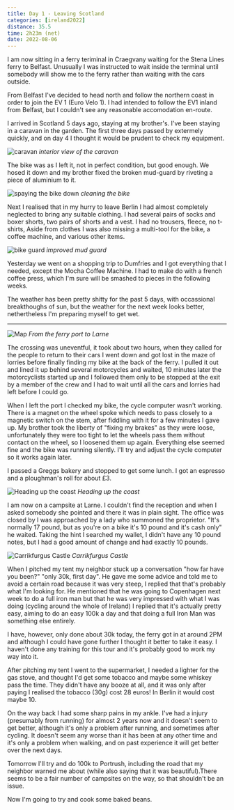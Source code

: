 ```yaml
--- 
title: Day 1 - Leaving Scotland
categories: [ireland2022]
distance: 35.5
time: 2h23m (net)
date: 2022-08-06
---
```


I am now sitting in a ferry teriminal in Craegvany waiting for the Stena Lines
ferry to Belfast. Unusually I was instructed to wait inside the terminal
until somebody will show me to the ferry rather than waiting with the cars
outside.

From Belfast I've decided to head north and follow the northern coast in order
to join the EV 1 (Euro Velo 1). I had intended to follow the EV1 inland from
Belfast, but I couldn't see any reasonable accomodation en-route.

I arrived in Scotland 5 days ago, staying at my brother's. I've been staying
in a caravan in the garden. The first three days passed by extermely quickly,
and on day 4 I thought it would be prudent to check my equipment.

![caravan](/images/ireland2022/caravan.jpg)
*interior view of the caravan*

The bike was as I left it, not in perfect condition, but good enough. We hosed
it down and my brother fixed the broken mud-guard by riveting a piece of
aluminium to it.

![spaying the bike down](/images/ireland2022/bike_spray.jpg)
*cleaning the bike*

Next I realised that in my hurry to leave Berlin I had almost completely
neglected to bring any suitable clothing. I had several pairs of socks and
boxer shorts, two pairs of shorts and a vest. I had no trousers, fleece, no
t-shirts, Aside from clothes I was also missing a multi-tool for the bike, a
coffee machine, and various other items.

![bike guard](/images/ireland2022/bike_guard.jpg)
*improved mud guard*

Yesterday we went on a shopping trip to Dumfries and I got everything that I
needed, except the Mocha Coffee Machine. I had to make do with a french coffee
press, which I'm sure will be smashed to pieces in the following weeks.

The weather has been pretty shitty for the past 5 days, with occassional
breakthoughs of sun, but the weather for the next week looks better,
nethertheless I'm preparing myself to get wet.

---

![Map](/images/ireland2022/20220806_map.jpg) 
*From the ferry port to Larne*

The crossing was uneventful, it took about two hours, when they called for the
people to return to their cars I went down and got lost in the maze of lorries
before finally finding my bike at the back of the ferry. I pulled it out and
lined it up behind several motorcycles and waited, 10 minutes later the
motorcyclists started up and I followed them only to be stopped at the exit by
a member of the crew and I had to wait until all the cars and lorries had left
before I could go.

When I left the port I checked my bike, the cycle computer wasn't working.
There is a magnet on the wheel spoke which needs to pass closely to a
magnetic switch on the stem, after fiddling with it for a few minutes I gave
up. My brother took the liberty of "fixing my brakes" as they were loose,
unfortunately they were too tight to let the wheels pass them without contact
on the wheel, so I loosened them up again. Everything else seemed fine and the
bike was running silently. I'll try and adjust the cycle computer so it works
again later.

I passed a Greggs bakery and stopped to get some lunch. I got an espresso and
a ploughman's roll for about £3.

![Heading up the coast](/images/ireland2022/20220806_1.jpg)
*Heading up the coast*

I am now on a campsite at Larne. I couldn't find the reception and when I
asked somebody she pointed and there it was in plain sight. The office was
closed by I was approached by a lady who summoned the proprietor. "It's normally 17
pound, but as you're on a bike it's 10 pound and it's cash only" he waited.
Taking the hint I searched my wallet, I didn't have any 10 pound notes, but I
had a good amount of change and had exactly 10 pounds.

![Carrikfurgus Castle](/images/ireland2022/20220806_2.jpg)
*Carrikfurgus Castle*

When I pitched my tent my neighbor stuck up a conversation "how far have you
been?" "only 30k, first day". He gave me some advice and told me to avoid a
certain road because it was very steep, I replied that that's probably what
I'm looking for. He mentioned that he was going to Copenhagen next week to do a
full iron man but that he was very impressed with what I was doing (cycling
around the whole of Ireland) I replied that it's actually pretty easy, aiming
to do an easy 100k a day and that doing a full Iron Man was something else
entirely.

I have, however, only done about 30k today, the ferry got in at around 2PM and
although I could have gone further I thought it better to take it easy. I
haven't done any training for this tour and it's probably good to work my way
into it.

After pitching my tent I went to the supermarket, I needed a lighter for the
gas stove, and thought I'd get some tobacco and maybe some whiskey pass the
time. They didn't have any booze at all, and it was only after paying I
realised the tobacco (30g) cost 28 euros! In Berlin it would cost maybe 10.

On the way back I had some sharp pains in my ankle. I've had a injury
(presumably from running) for almost 2 years now and it doesn't seem to get
better, although it's only a problem after running, and sometimes after
cycling. It doesn't seem any worse than it has been at any other time and it's
only a problem when walking, and on past experience it will get better over
the next days.

Tomorrow I'll try and do 100k to Portrush, including the road that my neighbor
warned me about (while also saying that it was beautiful).There seems to be a
fair number of campsites on the way, so that shouldn't be an issue.

Now I'm going to try and cook some baked beans.

